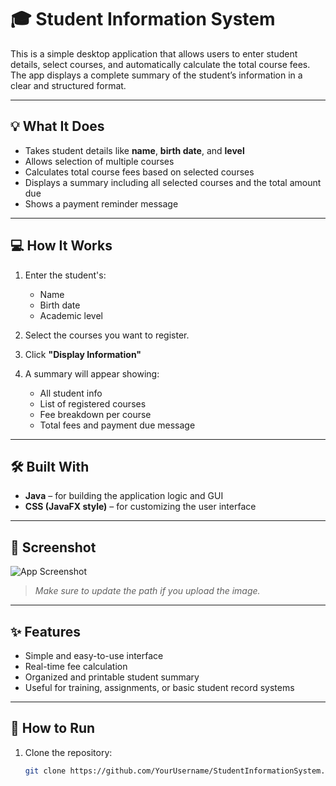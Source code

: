 # 🎓 Student Information System

This is a simple desktop application that allows users to enter student details, select courses, and automatically calculate the total course fees. The app displays a complete summary of the student’s information in a clear and structured format.

---

## 💡 What It Does

- Takes student details like **name**, **birth date**, and **level**
- Allows selection of multiple courses
- Calculates total course fees based on selected courses
- Displays a summary including all selected courses and the total amount due
- Shows a payment reminder message

---

## 💻 How It Works

1. Enter the student's:
   - Name
   - Birth date
   - Academic level

2. Select the courses you want to register.

3. Click **"Display Information"**

4. A summary will appear showing:
   - All student info
   - List of registered courses
   - Fee breakdown per course
   - Total fees and payment due message

---

## 🛠️ Built With

- **Java** – for building the application logic and GUI
- **CSS (JavaFX style)** – for customizing the user interface

---

## 📸 Screenshot

![App Screenshot](path/to/screenshot.png)  
> _Make sure to update the path if you upload the image._

---

## ✨ Features

- Simple and easy-to-use interface  
- Real-time fee calculation  
- Organized and printable student summary  
- Useful for training, assignments, or basic student record systems

---

## 🚀 How to Run

1. Clone the repository:
   ```bash
   git clone https://github.com/YourUsername/StudentInformationSystem.git
